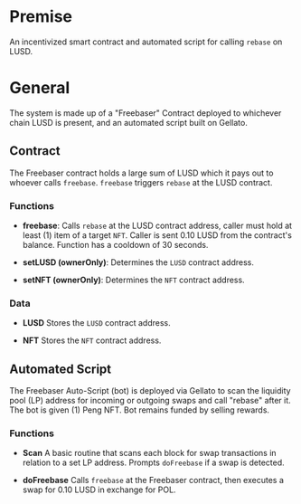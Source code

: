 # **Premise** 
An incentivized smart contract and automated script for calling `rebase` on LUSD. 

# **General** 
The system is made up of a "Freebaser" Contract deployed to whichever chain LUSD is present, and an automated script built on Gellato. 

## **Contract** 
The Freebaser contract holds a large sum of LUSD which it pays out to whoever calls `freebase`. `freebase` triggers `rebase` at the LUSD contract. 

### **Functions**
- **freebase**:
Calls `rebase` at the LUSD contract address, caller must hold at least (1) item of a target `NFT`. 
Caller is sent 0.10 LUSD from the contract's balance. Function has a cooldown of 30 seconds. 

- **setLUSD (ownerOnly)**:
Determines the `LUSD` contract address. 

- **setNFT (ownerOnly)**:
Determines the `NFT` contract address. 

### **Data**
- **LUSD**
Stores the `LUSD` contract address.

- **NFT**
Stores the `NFT` contract address. 

## **Automated Script**
The Freebaser Auto-Script (bot) is deployed via Gellato to scan the liquidity pool (LP) address for incoming or outgoing swaps and call "rebase" after it. 
The bot is given (1) Peng NFT. 
Bot remains funded by selling rewards. 

### **Functions** 
- **Scan** 
A basic routine that scans each block for swap transactions in relation to a set LP address. Prompts `doFreebase` if a swap is detected. 

- **doFreebase** 
Calls `freebase` at the Freebaser contract, then executes a swap for 0.10 LUSD in exchange for POL. 
